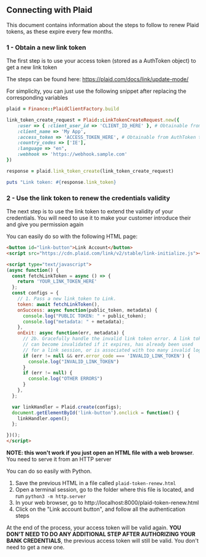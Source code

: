 ## Connecting with Plaid
This document contains information about the steps to follow to renew Plaid tokens, as these expire every few months.

### 1 - Obtain a new link token
The first step is to use your access token (stored as a AuthToken object) to get a new link token

The steps can be found here: https://plaid.com/docs/link/update-mode/

For simplicity, you can just use the following snippet after replacing the corresponding variables

```ruby
plaid = Finance::PlaidClientFactory.build

link_token_create_request = Plaid::LinkTokenCreateRequest.new({
    :user => { :client_user_id => 'CLIENT_ID_HERE' }, # Obtainable from Plaid control panel
    :client_name => 'My App',
    :access_token => 'ACCESS_TOKEN_HERE', # Obtainable from AuthToken table
    :country_codes => ['IE'],
    :language => "en",
    :webhook => 'https://webhook.sample.com'
})

response = plaid.link_token_create(link_token_create_request)

puts "Link token: #{response.link_token}
```

### 2 - Use the link token to renew the credentials validity
The next step is to use the link token to extend the validity of your credentials. You will need to use it to make your customer introduce their and give you permission again

You can easily do so with the following HTML page:

```html
<button id="link-button">Link Account</button>
<script src="https://cdn.plaid.com/link/v2/stable/link-initialize.js"></script>

<script type="text/javascript">
(async function() {
  const fetchLinkToken = async () => {
    return 'YOUR_LINK_TOKEN_HERE'
  };
  const configs = {
    // 1. Pass a new link_token to Link.
    token: await fetchLinkToken(),
    onSuccess: async function(public_token, metadata) {
      console.log("PUBLIC TOKEN: " + public_token);
      console.log("metadata: " + metadata);
    },
    onExit: async function(err, metadata) {
      // 2b. Gracefully handle the invalid link token error. A link token
      // can become invalidated if it expires, has already been used
      // for a link session, or is associated with too many invalid logins.
      if (err != null && err.error_code === 'INVALID_LINK_TOKEN') {
        console.log("INVALID_LINK_TOKEN")
      }
      if (err != null) {
        console.log("OTHER ERRORS")
      }
    },
  };

  var linkHandler = Plaid.create(configs);
  document.getElementById('link-button').onclick = function() {
    linkHandler.open();
  };

})();
</script>
```

**NOTE: this won't work if you just open an HTML file with a web browser**. You need to serve it from an HTTP server

You can do so easily with Python. 

1. Save the previous HTML in a file called `plaid-token-renew.html`
1. Open a terminal session, go to the folder where this file is located, and run `python3 -m http.server`
1. In your web browser, go to http://localhost:8000/plaid-token-renew.html 
1. Click on the "Link account button", and follow all the authentication steps

At the end of the process, your access token will be valid again. **YOU DON'T NEED TO DO ANY ADDITIONAL STEP AFTER AUTHORIZING YOUR BANK CREDENTIALS**, the previous access token will still be valid. You don't need to get a new one.

